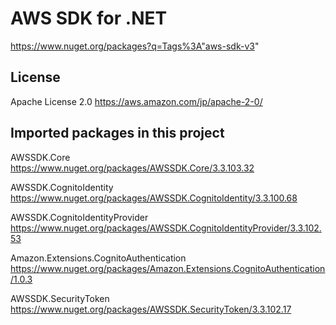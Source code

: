 # AWS SDK for .NET
https://www.nuget.org/packages?q=Tags%3A"aws-sdk-v3"

## License
Apache License 2.0
https://aws.amazon.com/jp/apache-2-0/

## Imported packages in this project
AWSSDK.Core  
https://www.nuget.org/packages/AWSSDK.Core/3.3.103.32

AWSSDK.CognitoIdentity  
https://www.nuget.org/packages/AWSSDK.CognitoIdentity/3.3.100.68

AWSSDK.CognitoIdentityProvider  
https://www.nuget.org/packages/AWSSDK.CognitoIdentityProvider/3.3.102.53

Amazon.Extensions.CognitoAuthentication  
https://www.nuget.org/packages/Amazon.Extensions.CognitoAuthentication/1.0.3

AWSSDK.SecurityToken  
https://www.nuget.org/packages/AWSSDK.SecurityToken/3.3.102.17
